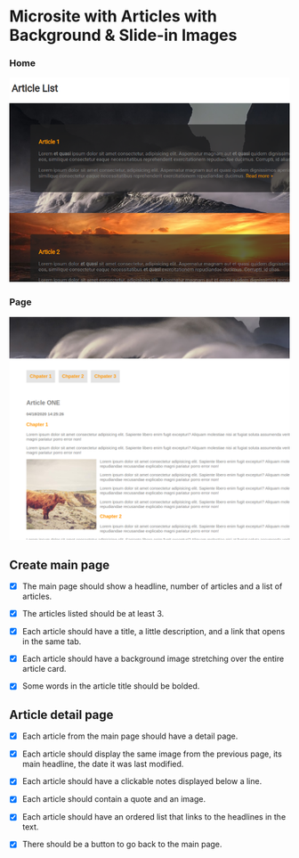 # Microsite with Articles with Background & Slide-in Images

### Home
![screenshot 1](/images/screenshot-01.png)

### Page
![screenshot 2](/images/screenshot-02.png)

## Create main page

- [x] The main page should show a headline, number of articles and a list of articles.

- [x] The articles listed should be at least 3.

- [x] Each article should have a title, a little description, and a link that opens in the same tab.

- [x] Each article should have a background image stretching over the entire article card.

- [x] Some words in the article title should be bolded.

## Article detail page

- [x] Each article from the main page should have a detail page.

- [x] Each article should display the same image from the previous page,
      its main headline, the date it was last modified.

- [x] Each article should have a clickable notes displayed below a line.

- [x] Each article should contain a quote and an image.

- [x] Each article should have an ordered list that links to the headlines in the text.

- [x] There should be a button to go back to the main page.
